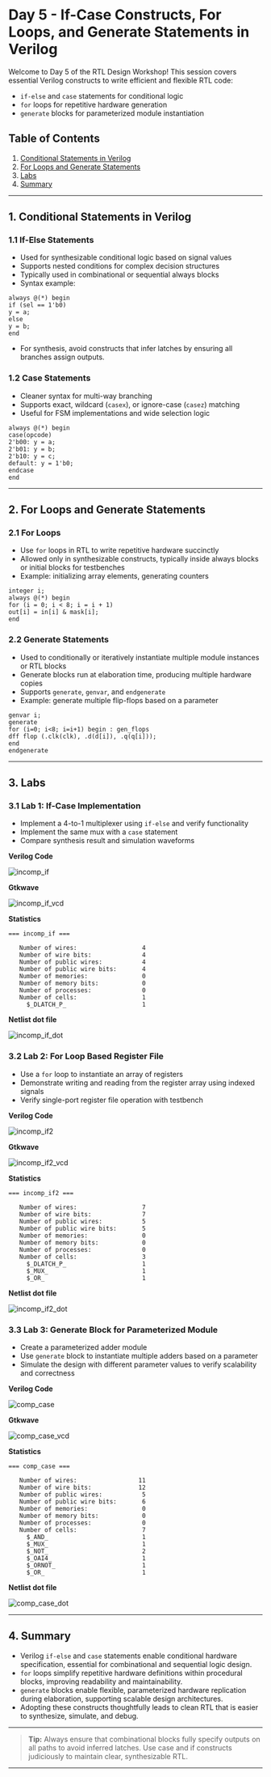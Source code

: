 
# Day 5 - If-Case Constructs, For Loops, and Generate Statements in Verilog

Welcome to Day 5 of the RTL Design Workshop! This session covers essential Verilog constructs to write efficient and flexible RTL code:
- `if-else` and `case` statements for conditional logic
- `for` loops for repetitive hardware generation
- `generate` blocks for parameterized module instantiation

## Table of Contents

1. [Conditional Statements in Verilog](#1-conditional-statements-in-verilog)
2. [For Loops and Generate Statements](#2-for-loops-and-generate-statements)
3. [Labs](#3-labs)
4. [Summary](#4-summary)

---

## 1. Conditional Statements in Verilog

### 1.1 If-Else Statements

- Used for synthesizable conditional logic based on signal values
- Supports nested conditions for complex decision structures
- Typically used in combinational or sequential always blocks
- Syntax example:
```
always @(*) begin
if (sel == 1'b0)
y = a;
else
y = b;
end
```

- For synthesis, avoid constructs that infer latches by ensuring all branches assign outputs.

### 1.2 Case Statements

- Cleaner syntax for multi-way branching
- Supports exact, wildcard (`casex`), or ignore-case (`casez`) matching
- Useful for FSM implementations and wide selection logic
```
always @(*) begin
case(opcode)
2'b00: y = a;
2'b01: y = b;
2'b10: y = c;
default: y = 1'b0;
endcase
end
```
---

## 2. For Loops and Generate Statements

### 2.1 For Loops

- Use `for` loops in RTL to write repetitive hardware succinctly
- Allowed only in synthesizable constructs, typically inside always blocks or initial blocks for testbenches
- Example: initializing array elements, generating counters
```
integer i;
always @(*) begin
for (i = 0; i < 8; i = i + 1)
out[i] = in[i] & mask[i];
end
```

### 2.2 Generate Statements

- Used to conditionally or iteratively instantiate multiple module instances or RTL blocks
- Generate blocks run at elaboration time, producing multiple hardware copies
- Supports `generate`, `genvar`, and `endgenerate`
- Example: generate multiple flip-flops based on a parameter
```
genvar i;
generate
for (i=0; i<8; i=i+1) begin : gen_flops
dff flop (.clk(clk), .d(d[i]), .q(q[i]));
end
endgenerate
```
---

## 3. Labs

### 3.1 Lab 1: If-Case Implementation

- Implement a 4-to-1 multiplexer using `if-else` and verify functionality
- Implement the same mux with a `case` statement
- Compare synthesis result and simulation waveforms

**Verilog Code**

![incomp_if](./Images/incomp_if.png)

**Gtkwave**

![incomp_if_vcd](./Images/incomp_if_vcd.png)

**Statistics**
```
=== incomp_if ===

   Number of wires:                  4
   Number of wire bits:              4
   Number of public wires:           4
   Number of public wire bits:       4
   Number of memories:               0
   Number of memory bits:            0
   Number of processes:              0
   Number of cells:                  1
     $_DLATCH_P_                     1
```

**Netlist dot file**

![incomp_if_dot](./Images/incomp_if_dot.png)


### 3.2 Lab 2: For Loop Based Register File

- Use a `for` loop to instantiate an array of registers
- Demonstrate writing and reading from the register array using indexed signals
- Verify single-port register file operation with testbench

**Verilog Code**

![incomp_if2](./Images/incomp_if2.png)

**Gtkwave**

![incomp_if2_vcd](./Images/incomp_if2_vcd.png)

**Statistics**
```
=== incomp_if2 ===

   Number of wires:                  7
   Number of wire bits:              7
   Number of public wires:           5
   Number of public wire bits:       5
   Number of memories:               0
   Number of memory bits:            0
   Number of processes:              0
   Number of cells:                  3
     $_DLATCH_P_                     1
     $_MUX_                          1
     $_OR_                           1
```

**Netlist dot file**

![incomp_if2_dot](./Images/incomp_if2_dot.png)

### 3.3 Lab 3: Generate Block for Parameterized Module

- Create a parameterized adder module
- Use `generate` block to instantiate multiple adders based on a parameter
- Simulate the design with different parameter values to verify scalability and correctness

**Verilog Code**

![comp_case](./Images/comp_case.png)

**Gtkwave**

![comp_case_vcd](./Images/comp_case_vcd.png)

**Statistics**
```
=== comp_case ===

   Number of wires:                 11
   Number of wire bits:             12
   Number of public wires:           5
   Number of public wire bits:       6
   Number of memories:               0
   Number of memory bits:            0
   Number of processes:              0
   Number of cells:                  7
     $_AND_                          1
     $_MUX_                          1
     $_NOT_                          2
     $_OAI4_                         1
     $_ORNOT_                        1
     $_OR_                           1

```

**Netlist dot file**

![comp_case_dot](./Images/comp_case_dot.png)

---

## 4. Summary

- Verilog `if-else` and `case` statements enable conditional hardware specification, essential for combinational and sequential logic design.
- `for` loops simplify repetitive hardware definitions within procedural blocks, improving readability and maintainability.
- `generate` blocks enable flexible, parameterized hardware replication during elaboration, supporting scalable design architectures.
- Adopting these constructs thoughtfully leads to clean RTL that is easier to synthesize, simulate, and debug.

---

> **Tip:** Always ensure that combinational blocks fully specify outputs on all paths to avoid inferred latches. Use case and if constructs judiciously to maintain clear, synthesizable RTL.

---
